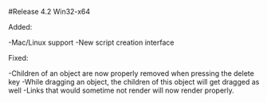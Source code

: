 #Release 4.2 Win32-x64
 
Added:

-Mac/Linux support
-New script creation interface

Fixed:

-Children of an object are now properly removed when pressing the delete key
-While dragging an object, the children of this object will get dragged as well
-Links that would sometime not render will now render properly.

